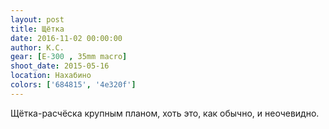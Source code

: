 ```yaml
---
layout: post
title: Щётка
date: 2016-11-02 00:00:00
author: К.С.
gear: [E-300 , 35mm macro]
shoot_date: 2015-05-16
location: Нахабино
colors: ['684815', '4e320f']
---
```


Щётка-расчёска крупным планом, хоть это, как обычно, и неочевидно.
